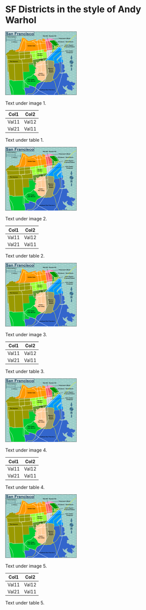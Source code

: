 # SF Districts in the style of Andy Warhol

<!-- pyml disable-num-lines 5 line-length -->

[//]: # "To generate `stub_data/duplicate_media.pdf` from this:"
[//]: # "1. `pandoc duplicate_media_template.md --standalone --self-contained -t html -o temp.html`"
[//]: # "2. `Chromium --headless --disable-gpu --print-to-pdf=stub_data/duplicate_media.pdf --no-pdf-header-footer temp.html`"
[//]: # "3. `rm temp.html`"

<img src="stub_data/sf_districts.png" alt="Map of SF districts" height="200"/>

Text under image 1.

| Col1  | Col2  |
| ----- | ----- |
| Val11 | Val12 |
| Val21 | Val11 |

Text under table 1.

<div style="page-break-after: always;"></div>

<img src="stub_data/sf_districts.png" alt="Map of SF districts" height="200"/>

Text under image 2.

| Col1  | Col2  |
| ----- | ----- |
| Val11 | Val12 |
| Val21 | Val11 |

Text under table 2.

<div style="page-break-after: always;"></div>

<img src="stub_data/sf_districts.png" alt="Map of SF districts" height="200"/>

Text under image 3.

| Col1  | Col2  |
| ----- | ----- |
| Val11 | Val12 |
| Val21 | Val11 |

Text under table 3.

<div style="page-break-after: always;"></div>

<img src="stub_data/sf_districts.png" alt="Map of SF districts" height="200"/>

Text under image 4.

| Col1  | Col2  |
| ----- | ----- |
| Val11 | Val12 |
| Val21 | Val11 |

Text under table 4.

<div style="page-break-after: always;"></div>

<img src="stub_data/sf_districts.png" alt="Map of SF districts" height="200"/>

Text under image 5.

| Col1  | Col2  |
| ----- | ----- |
| Val11 | Val12 |
| Val21 | Val11 |

Text under table 5.
